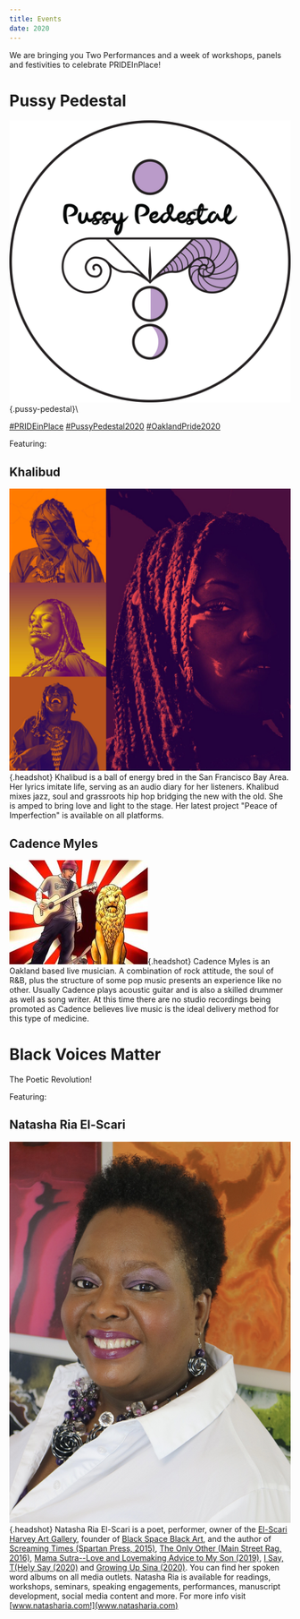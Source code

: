 ```yaml
---
title: Events
date: 2020
---
```

We are bringing you Two Performances and a week of workshops, panels and
festivities to celebrate PRIDEInPlace!

# Pussy Pedestal

![Pussy Pedestal Music Festival](images/branding/PP_Logo2019_Color.png){.pussy-pedestal}\ 

[#PRIDEinPlace]() [#PussyPedestal2020]() [#OaklandPride2020]()

Featuring:

## Khalibud

![Khalibud](images/headshots/Khalibud.jpg){.headshot} Khalibud is a ball of
energy bred in the San Francisco Bay Area. Her lyrics imitate life, serving as
an audio diary for her listeners. Khalibud mixes jazz, soul and grassroots hip
hop bridging the new with the old. She is amped to bring love and light to the
stage. Her latest project "Peace of Imperfection" is available on all platforms.

## Cadence Myles

![Cadence Myles](images/headshots/Cadence-Myles.jpg){.headshot} Cadence Myles is
an Oakland based live musician. A combination of rock attitude, the soul of R&B,
plus the structure of some pop music presents an experience like no
other. Usually Cadence plays acoustic guitar and is also a skilled drummer as
well as song writer. At this time there are no studio recordings being promoted
as Cadence believes live music is the ideal delivery method for this type of
medicine.


# Black Voices Matter

The Poetic Revolution!

Featuring:

## Natasha Ria El-Scari

![Natasha Ria El-Scari](images/headshots/Natasha-Ria.jpg){.headshot} Natasha Ria
El-Scari is a poet, performer, owner of the [El-Scari Harvey Art
Gallery](https://www.facebook.com/elscariharveyartgallery/), founder of [Black
Space Black Art](https://www.facebook.com/blackspaceblackart/), and the author
of [Screaming Times (Spartan Press, 2015)](http://www.natasharia.com), [The Only
Other (Main Street Rag, 2016)](http://www.natasharia.com), [Mama Sutra--Love and
Lovemaking Advice to My Son (2019)](https://www.amazon.com/dp/1690637595), [I
Say, T(He)y Say (2020)](https://www.amazon.com/dp/169928699X) and [Growing Up
Sina (2020)](https://www.amazon.com/dp/1699504369). You can find her spoken word
albums on all media outlets. Natasha Ria is available for readings, workshops,
seminars, speaking engagements, performances, manuscript development, social
media content and more. For more info visit
[www.natasharia.com!](www.natasharia.com)

